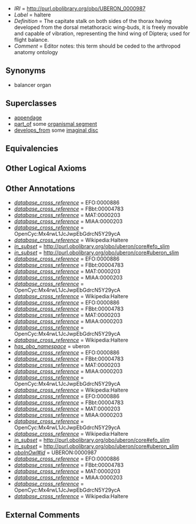  * *IRI* = http://purl.obolibrary.org/obo/UBERON_0000987
 * *Label* = haltere
 * *Definition* = The capitate stalk on both sides of the thorax having developed from the dorsal metathoracic wing-buds, it is freely movable and capable of vibration, representing the hind wing of Diptera; used for flight balance.
 * *Comment* = Editor notes: this term should be ceded to the arthropod anatomy ontology

## Synonyms

 * balancer organ

## Superclasses

 * [appendage](../../UBERON/26/UBERON_0000026.md)
 * [part_of](../../BFO/50/BFO_0000050.md) some [organismal segment](../../UBERON/14/UBERON_0000914.md)
 * [develops_from](../../RO/02/RO_0002202.md) some [imaginal disc](../../UBERON/39/UBERON_0000939.md)

## Equivalencies


## Other Logical Axioms


## Other Annotations

 * *[database_cross_reference](../../ef/oboInOwl#hasDbXref.md)* = EFO:0000886
 * *[database_cross_reference](../../ef/oboInOwl#hasDbXref.md)* = FBbt:00004783
 * *[database_cross_reference](../../ef/oboInOwl#hasDbXref.md)* = MAT:0000203
 * *[database_cross_reference](../../ef/oboInOwl#hasDbXref.md)* = MIAA:0000203
 * *[database_cross_reference](../../ef/oboInOwl#hasDbXref.md)* = OpenCyc:Mx4rwL1JcJwpEbGdrcN5Y29ycA
 * *[database_cross_reference](../../ef/oboInOwl#hasDbXref.md)* = Wikipedia:Haltere
 * *[in_subset](../../et/oboInOwl#inSubset.md)* = http://purl.obolibrary.org/obo/uberon/core#efo_slim
 * *[in_subset](../../et/oboInOwl#inSubset.md)* = http://purl.obolibrary.org/obo/uberon/core#uberon_slim
 * *[database_cross_reference](../../ef/oboInOwl#hasDbXref.md)* = EFO:0000886
 * *[database_cross_reference](../../ef/oboInOwl#hasDbXref.md)* = FBbt:00004783
 * *[database_cross_reference](../../ef/oboInOwl#hasDbXref.md)* = MAT:0000203
 * *[database_cross_reference](../../ef/oboInOwl#hasDbXref.md)* = MIAA:0000203
 * *[database_cross_reference](../../ef/oboInOwl#hasDbXref.md)* = OpenCyc:Mx4rwL1JcJwpEbGdrcN5Y29ycA
 * *[database_cross_reference](../../ef/oboInOwl#hasDbXref.md)* = Wikipedia:Haltere
 * *[database_cross_reference](../../ef/oboInOwl#hasDbXref.md)* = EFO:0000886
 * *[database_cross_reference](../../ef/oboInOwl#hasDbXref.md)* = FBbt:00004783
 * *[database_cross_reference](../../ef/oboInOwl#hasDbXref.md)* = MAT:0000203
 * *[database_cross_reference](../../ef/oboInOwl#hasDbXref.md)* = MIAA:0000203
 * *[database_cross_reference](../../ef/oboInOwl#hasDbXref.md)* = OpenCyc:Mx4rwL1JcJwpEbGdrcN5Y29ycA
 * *[database_cross_reference](../../ef/oboInOwl#hasDbXref.md)* = Wikipedia:Haltere
 * *[has_obo_namespace](../../ce/oboInOwl#hasOBONamespace.md)* = uberon
 * *[database_cross_reference](../../ef/oboInOwl#hasDbXref.md)* = EFO:0000886
 * *[database_cross_reference](../../ef/oboInOwl#hasDbXref.md)* = FBbt:00004783
 * *[database_cross_reference](../../ef/oboInOwl#hasDbXref.md)* = MAT:0000203
 * *[database_cross_reference](../../ef/oboInOwl#hasDbXref.md)* = MIAA:0000203
 * *[database_cross_reference](../../ef/oboInOwl#hasDbXref.md)* = OpenCyc:Mx4rwL1JcJwpEbGdrcN5Y29ycA
 * *[database_cross_reference](../../ef/oboInOwl#hasDbXref.md)* = Wikipedia:Haltere
 * *[database_cross_reference](../../ef/oboInOwl#hasDbXref.md)* = EFO:0000886
 * *[database_cross_reference](../../ef/oboInOwl#hasDbXref.md)* = FBbt:00004783
 * *[database_cross_reference](../../ef/oboInOwl#hasDbXref.md)* = MAT:0000203
 * *[database_cross_reference](../../ef/oboInOwl#hasDbXref.md)* = MIAA:0000203
 * *[database_cross_reference](../../ef/oboInOwl#hasDbXref.md)* = OpenCyc:Mx4rwL1JcJwpEbGdrcN5Y29ycA
 * *[database_cross_reference](../../ef/oboInOwl#hasDbXref.md)* = Wikipedia:Haltere
 * *[in_subset](../../et/oboInOwl#inSubset.md)* = http://purl.obolibrary.org/obo/uberon/core#efo_slim
 * *[in_subset](../../et/oboInOwl#inSubset.md)* = http://purl.obolibrary.org/obo/uberon/core#uberon_slim
 * *[oboInOwl#id](../../id/oboInOwl#id.md)* = UBERON:0000987
 * *[database_cross_reference](../../ef/oboInOwl#hasDbXref.md)* = EFO:0000886
 * *[database_cross_reference](../../ef/oboInOwl#hasDbXref.md)* = FBbt:00004783
 * *[database_cross_reference](../../ef/oboInOwl#hasDbXref.md)* = MAT:0000203
 * *[database_cross_reference](../../ef/oboInOwl#hasDbXref.md)* = MIAA:0000203
 * *[database_cross_reference](../../ef/oboInOwl#hasDbXref.md)* = OpenCyc:Mx4rwL1JcJwpEbGdrcN5Y29ycA
 * *[database_cross_reference](../../ef/oboInOwl#hasDbXref.md)* = Wikipedia:Haltere

## External Comments

